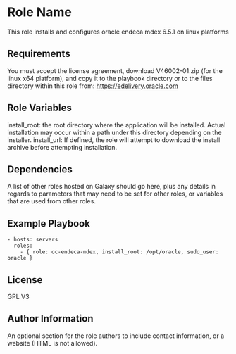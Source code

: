 Role Name
=========

This role installs and configures oracle endeca mdex 6.5.1 on linux platforms

Requirements
------------

You must accept the license agreement, download V46002-01.zip (for the linux x64 platform), and copy it to the playbook directory or to the files directory within this role from: https://edelivery.oracle.com


Role Variables
--------------

install_root: the root directory where the application will be installed. Actual installation may occur within a path under this directory depending on the installer.
install_url: If defined, the role will attempt to download the install archive before attempting installation.


Dependencies
------------

A list of other roles hosted on Galaxy should go here, plus any details in regards to parameters that may need to be set for other roles, or variables that are used from other roles.

Example Playbook
----------------

    - hosts: servers
      roles:
        - { role: oc-endeca-mdex, install_root: /opt/oracle, sudo_user: oracle }
         

License
-------

GPL V3

Author Information
------------------

An optional section for the role authors to include contact information, or a website (HTML is not allowed).
